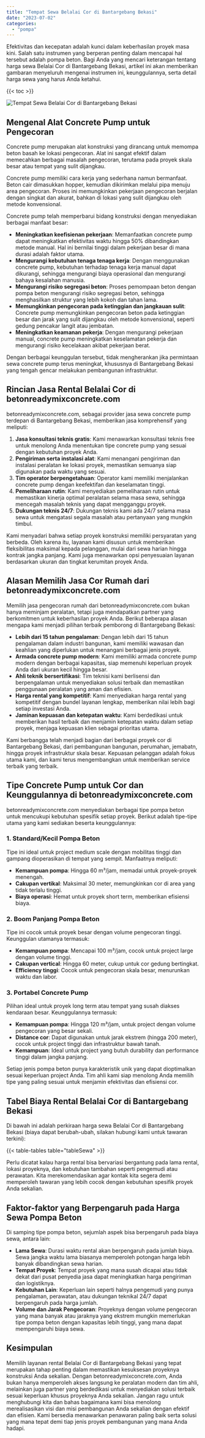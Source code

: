 ```yaml
---
title: "Tempat Sewa Belalai Cor di Bantargebang Bekasi"
date: "2023-07-02"
categories: 
  - "pompa"
---
```


Efektivitas dan kecepatan adalah kunci dalam keberhasilan proyek masa kini. Salah satu instrumen yang berperan penting dalam mencapai hal tersebut adalah pompa beton. Bagi Anda yang mencari keterangan tentang harga sewa Belalai Cor di Bantargebang Bekasi, artikel ini akan memberikan gambaran menyeluruh mengenai instrumen ini, keunggulannya, serta detail harga sewa yang harus Anda ketahui.

{{< toc >}}

![Tempat Sewa Belalai Cor di Bantargebang Bekasi](https://betoncor8.github.io/pump/concrete-pump%20(6).png)

## Mengenal Alat Concrete Pump untuk Pengecoran

Concrete pump merupakan alat konstruksi yang dirancang untuk memompa beton basah ke lokasi pengecoran. Alat ini sangat efektif dalam memecahkan berbagai masalah pengecoran, terutama pada proyek skala besar atau tempat yang sulit dijangkau.

Concrete pump memiliki cara kerja yang sederhana namun bermanfaat. Beton cair dimasukkan hopper, kemudian dikirimkan melalui pipa menuju area pengecoran. Proses ini memungkinkan pekerjaan pengecoran berjalan dengan singkat dan akurat, bahkan di lokasi yang sulit dijangkau oleh metode konvensional.

Concrete pump telah memperbarui bidang konstruksi dengan menyediakan berbagai manfaat besar:

- **Meningkatkan keefisienan pekerjaan**: Memanfaatkan concrete pump dapat meningkatkan efektivitas waktu hingga 50% dibandingkan metode manual. Hal ini bernilai tinggi dalam pekerjaan besar di mana durasi adalah faktor utama.
- **Mengurangi kebutuhan tenaga tenaga kerja**: Dengan menggunakan concrete pump, kebutuhan terhadap tenaga kerja manual dapat dikurangi, sehingga mengurangi biaya operasional dan mengurangi bahaya kesalahan manusia.
- **Mengurangi risiko segregasi beton**: Proses pemompaan beton dengan pompa beton mengurangi risiko segregasi beton, sehingga menghasilkan struktur yang lebih kokoh dan tahan lama.
- **Memungkinkan pengecoran pada ketinggian dan jangkauan sulit**: Concrete pump memungkinkan pengecoran beton pada ketinggian besar dan jarak yang sulit dijangkau oleh metode konvensional, seperti gedung pencakar langit atau jembatan.
- **Meningkatkan keamanan pekerja**: Dengan mengurangi pekerjaan manual, concrete pump meningkatkan keselamatan pekerja dan mengurangi risiko kecelakaan akibat pekerjaan berat.

Dengan berbagai keunggulan tersebut, tidak mengherankan jika permintaan sewa concrete pump terus meningkat, khususnya di Bantargebang Bekasi yang tengah gencar melakukan pembangunan infrastruktur.

## Rincian Jasa Rental Belalai Cor di betonreadymixconcrete.com

betonreadymixconcrete.com, sebagai provider jasa sewa concrete pump terdepan di Bantargebang Bekasi, memberikan jasa komprehensif yang meliputi:

1. **Jasa konsultasi teknis gratis**: Kami menawarkan konsultasi teknis free untuk menolong Anda menentukan tipe concrete pump yang sesuai dengan kebutuhan proyek Anda.
2. **Pengiriman serta instalasi alat**: Kami menangani pengiriman dan instalasi peralatan ke lokasi proyek, memastikan semuanya siap digunakan pada waktu yang sesuai.
3. **Tim operator berpengetahuan**: Operator kami memiliki menjalankan concrete pump dengan keefektifan dan keselamatan tinggi.
4. **Pemeliharaan rutin**: Kami menyediakan pemeliharaan rutin untuk memastikan kinerja optimal peralatan selama masa sewa, sehingga mencegah masalah teknis yang dapat mengganggu proyek.
5. **Dukungan teknis 24/7**: Dukungan teknis kami ada 24/7 selama masa sewa untuk mengatasi segala masalah atau pertanyaan yang mungkin timbul.

Kami menyadari bahwa setiap proyek konstruksi memiliki persyaratan yang berbeda. Oleh karena itu, layanan kami disusun untuk memberikan fleksibilitas maksimal kepada pelanggan, mulai dari sewa harian hingga kontrak jangka panjang. Kami juga menawarkan opsi penyesuaian layanan berdasarkan ukuran dan tingkat kerumitan proyek Anda.

## Alasan Memilih Jasa Cor Rumah dari betonreadymixconcrete.com

Memilih jasa pengecoran rumah dari betonreadymixconcrete.com bukan hanya meminjam peralatan, tetapi juga mendapatkan partner yang berkomitmen untuk keberhasilan proyek Anda. Berikut beberapa alasan mengapa kami menjadi pilihan terbaik pemborong di Bantargebang Bekasi:

- **Lebih dari 15 tahun pengalaman**: Dengan lebih dari 15 tahun pengalaman dalam industri bangunan, kami memiliki wawasan dan keahlian yang diperlukan untuk menangani berbagai jenis proyek.
- **Armada concrete pump modern**: Kami memiliki armada concrete pump modern dengan berbagai kapasitas, siap memenuhi keperluan proyek Anda dari ukuran kecil hingga besar.
- **Ahli teknik bersertifikasi**: Tim teknisi kami berlisensi dan berpengalaman untuk menyediakan solusi terbaik dan memastikan penggunaan peralatan yang aman dan efisien.
- **Harga rental yang kompetitif**: Kami menyediakan harga rental yang kompetitif dengan bundel layanan lengkap, memberikan nilai lebih bagi setiap investasi Anda.
- **Jaminan kepuasan dan ketepatan waktu**: Kami berdedikasi untuk memberikan hasil terbaik dan menjamin ketepatan waktu dalam setiap proyek, menjaga kepuasan klien sebagai prioritas utama.

Kami berbangga telah menjadi bagian dari berbagai proyek cor di Bantargebang Bekasi, dari pembangunan bangunan, perumahan, jemabatn, hingga proyek infrastruktur skala besar. Kepuasan pelanggan adalah fokus utama kami, dan kami terus mengembangkan untuk memberikan service terbaik yang terbaik.

## Tipe Concrete Pump untuk Cor dan Keunggulannya di betonreadymixconcrete.com

betonreadymixconcrete.com menyediakan berbagai tipe pompa beton untuk mencukupi kebutuhan spesifik setiap proyek. Berikut adalah tipe-tipe utama yang kami sediakan beserta keunggulannya:

### 1\. Standard/Kecil Pompa Beton

Tipe ini ideal untuk project medium scale dengan mobilitas tinggi dan gampang dioperasikan di tempat yang sempit. Manfaatnya meliputi:

- **Kemampuan pompa**: Hingga 60 m³/jam, memadai untuk proyek-proyek menengah.
- **Cakupan vertikal**: Maksimal 30 meter, memungkinkan cor di area yang tidak terlalu tinggi.
- **Biaya operasi**: Hemat untuk proyek short term, memberikan efisiensi biaya.

### 2\. Boom Panjang Pompa Beton

Tipe ini cocok untuk proyek besar dengan volume pengecoran tinggi. Keunggulan utamanya termasuk:

- **Kemampuan pompa**: Mencapai 100 m³/jam, cocok untuk project large dengan volume tinggi.
- **Cakupan vertical**: Hingga 60 meter, cukup untuk cor gedung bertingkat.
- **Efficiency tinggi**: Cocok untuk pengecoran skala besar, menurunkan waktu dan labor.

### 3\. Portabel Concrete Pump

Pilihan ideal untuk proyek long term atau tempat yang susah diakses kendaraan besar. Keunggulannya termasuk:

- **Kemampuan pompa**: Hingga 120 m³/jam, untuk project dengan volume pengecoran yang besar sekali.
- **Distance cor**: Dapat digunakan untuk jarak ekstrem (hingga 200 meter), cocok untuk project tinggi dan infrastruktur bawah tanah.
- **Kemampuan**: Ideal untuk project yang butuh durability dan performance tinggi dalam jangka panjang.

Setiap jenis pompa beton punya karakteristik unik yang dapat dioptimalkan sesuai keperluan project Anda. Tim ahli kami siap menolong Anda memilih tipe yang paling sesuai untuk menjamin efektivitas dan efisiensi cor.

## Tabel Biaya Rental Belalai Cor di Bantargebang Bekasi

Di bawah ini adalah perkiraan harga sewa Belalai Cor di Bantargebang Bekasi (biaya dapat berubah-ubah, silakan hubungi kami untuk tawaran terkini):

{{< table-tables table="tableSewa" >}}

Perlu dicatat kalau harga rental bisa bervariasi bergantung pada lama rental, lokasi proyeknya, dan kebutuhan tambahan seperti pengemudi atau perawatan. Kita merekomendasikan agar kontak kita segera demi memperoleh tawaran yang lebih cocok dengan kebutuhan spesifik proyek Anda sekalian.

## Faktor-faktor yang Berpengaruh pada Harga Sewa Pompa Beton

Di samping tipe pompa beton, sejumlah aspek bisa berpengaruh pada biaya sewa, antara lain:

- **Lama Sewa**: Durasi waktu rental akan berpengaruh pada jumlah biaya. Sewa jangka waktu lama biasanya memperoleh potongan harga lebih banyak dibandingkan sewa harian.
- **Tempat Proyek**: Tempat proyek yang mana susah dicapai atau tidak dekat dari pusat penyedia jasa dapat meningkatkan harga pengiriman dan logistiknya.
- **Kebutuhan Lain**: Keperluan lain seperti halnya pengemudi yang punya pengalaman, perawatan, atau dukungan teknikal 24/7 dapat berpengaruh pada harga jumlah.
- **Volume dan Jarak Pengecoran**: Proyeknya dengan volume pengecoran yang mana banyak atau jaraknya yang ekstrem mungkin memerlukan tipe pompa beton dengan kapasitas lebih tinggi, yang mana dapat mempengaruhi biaya sewa.

## Kesimpulan

Memilih layanan rental Belalai Cor di Bantargebang Bekasi yang tepat merupakan tahap penting dalam memastikan kesuksesan proyeknya konstruksi Anda sekalian. Dengan betonreadymixconcrete.com, Anda bukan hanya memperoleh akses langsung ke peralatan modern dan tim ahli, melainkan juga partner yang berdedikasi untuk menyediakan solusi terbaik sesuai keperluan khusus proyeknya Anda sekalian. Jangan ragu untuk menghubungi kita dan bahas bagaimana kami bisa menolong merealisasikan visi dan misi pembangunan Anda sekalian dengan efektif dan efisien. Kami bersedia menawarkan penawaran paling baik serta solusi yang mana tepat demi tiap jenis proyek pembangunan yang mana Anda hadapi.
